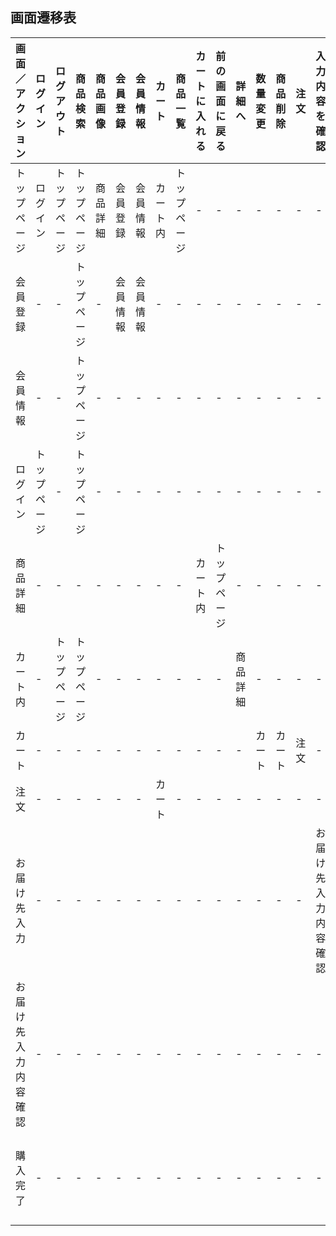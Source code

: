 ## 画面遷移表
|画面／アクション|ログイン|ログアウト|商品検索|商品画像|会員登録|会員情報|カート|商品一覧|カートに入れる|前の画面に戻る|詳細へ|数量変更|商品削除|注文|入力内容を確認|修正|注文確定|トップページ|
|---------------|--------|--------|-------|-------|-------|--------|-----|--------|-------------|------------|------|-------|-------|----|-------------|----|-------|-----------|
|トップページ|ログイン|トップページ|トップページ|商品詳細|会員登録|会員情報|カート内|トップページ|-|-|-|-|-|-|-|-|-|トップページ|
|会員登録|-|-|トップページ|-|会員情報|会員情報|-|-|-|-|-|-|-|-|-|-|-|トップページ|
|会員情報|-|-|トップページ|-|-|-|-|-|-|-|-|-|-|-|-|-|-|トップページ|
|ログイン|トップページ|-|トップページ|-|-|-|-|-|-|-|-|-|-|-|-|-|-|トップページ|
|商品詳細|-|-|-|-|-|-|-|-|カート内|トップページ|-|-|-|-|-|-|-|トップページ|
|カート内|-|トップページ|トップページ|-|-|-|-|-|-|-|商品詳細|-|-|-|-|-|-|トップページ|
|カート|-|-|-|-|-|-|-|-|-|-|-|カート|カート|注文|-|-|-|-|-|
|注文|-|-|-|-|-|-|カート|-|-|-|-|-|-|-|-|-|-|-|
|お届け先入力|-|-|-|-|-|-|-|-|-|-|-|-|-|-|お届け先入力内容確認|-|-|-|
|お届け先入力内容確認|-|-|-|-|-|-|-|-|-|-|-|-|-|-|-|お届け先入力|購入完了|-|
|購入完了|-|-|-|-|-|-|-|-|-|-|-|-|-|-|-|-|-|トップページ|

